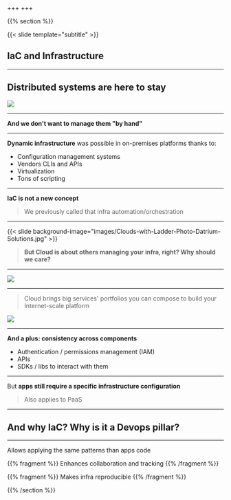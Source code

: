 +++
+++

{{% section %}}

{{< slide template="subtitle" >}}

## IaC and Infrastructure

---

## Distributed systems are here to stay

![](images/Datacenter-Diagram_thumb.png)

---

**And we don't want to manage them "by hand"**

---

**Dynamic infrastructure** was possible in on-premises platforms thanks to:

* Configuration management systems
* Vendors CLIs and APIs
* Virtualization
* Tons of scripting

---

**IaC is not a new concept**

> We previously called that infra automation/orchestration

---

{{< slide background-image="images/Clouds-with-Ladder-Photo-Datrium-Solutions.jpg" >}}

> **But Cloud is about others managing your infra, right? Why should we care?**

---

![](images/multi-region-web-app-diagram.png)

---

> Cloud brings big services' portfolios you can compose to build your Internet-scale platform

![](images/puzzle.jpg)

---

**And a plus: consistency across components**

* Authentication / permissions management (IAM)
* APIs
* SDKs / libs to interact with them

---

But **apps still require a specific infrastructure configuration**

> Also applies to PaaS

---

## And why IaC? Why is it a Devops pillar?

---

Allows applying the same patterns than apps code

{{% fragment %}} Enhances collaboration and tracking {{% /fragment %}}

{{% fragment %}} Makes infra reproducible {{% /fragment %}}

{{% /section %}}
